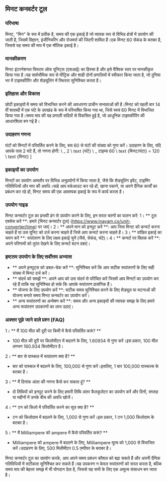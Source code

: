 ## मिनट कनवर्टर टूल

### परिभाषा
मिनट, "मिन" के रूप में प्रतीक है, समय की एक इकाई है जो व्यापक रूप से विभिन्न क्षेत्रों में उपयोग की जाती है, जिसमें विज्ञान, इंजीनियरिंग और रोजमर्रा की जिंदगी शामिल हैं।एक मिनट 60 सेकंड के बराबर है, जिससे यह समय की माप में एक मौलिक इकाई है।

### मानकीकरण
मिनट इंटरनेशनल सिस्टम ऑफ यूनिट्स (एसआई) का हिस्सा है और इसे वैश्विक स्तर पर मानकीकृत किया गया है।यह सार्वभौमिक रूप से मीट्रिक और शाही दोनों प्रणालियों में स्वीकार किया जाता है, जो दुनिया भर में टाइमकीपिंग और शेड्यूलिंग में स्थिरता सुनिश्चित करता है।

### इतिहास और विकास
छोटी इकाइयों में समय को विभाजित करने की अवधारणा प्राचीन सभ्यताओं की है।मिनट को पहली बार 14 वीं शताब्दी में एक घंटे के उपखंड के रूप में परिभाषित किया गया था, जिसे स्वयं 60 मिनट में विभाजित किया गया है।समय माप की यह प्रणाली सदियों से विकसित हुई है, जो आधुनिक टाइमकीपिंग की आधारशिला बन गई है।

### उदाहरण गणना
घंटों को मिनटों में परिवर्तित करने के लिए, बस 60 से घंटों की संख्या को गुणा करें। उदाहरण के लिए, यदि आपके पास 2 घंटे हैं, तो गणना होगी:
\ _
2 \ text {घंटे} \ _ टाइम्स 60 \ text {मिनट/घंटा} = 120 \ text {मिनट}
\]

### इकाइयों का उपयोग
मिनटों का उपयोग आमतौर पर विभिन्न अनुप्रयोगों में किया जाता है, जैसे कि शेड्यूलिंग इवेंट, टाइमिंग गतिविधियों और माप की अवधि।चाहे आप वर्कआउट कर रहे हों, खाना पकाने, या अपने दैनिक कार्यों का प्रबंधन कर रहे हों, मिनट समय की एक आवश्यक इकाई के रूप में कार्य करता है।

### उपयोग गाइड
मिनट कनवर्टर टूल का प्रभावी ढंग से उपयोग करने के लिए, इन सरल चरणों का पालन करें:
1। ** टूल एक्सेस करें **: हमारे [मिनट कनवर्टर टूल] (https://www.inayam.co/unit-converter/time) पर जाएं।
2। ** अपने मान को इनपुट करें **: आप जिस मिनट को कन्वर्ट करना चाहते हैं या उस यूनिट को दर्ज करना चाहते हैं जिसे आप कन्वर्ट करना चाहते हैं।
3। ** वांछित इकाई का चयन करें **: रूपांतरण के लिए लक्ष्य इकाई चुनें (जैसे, सेकंड, घंटे)।
4। ** कन्वर्ट पर क्लिक करें **: अपने परिणामों को तुरंत देखने के लिए कन्वर्ट बटन दबाएं।

### इष्टतम उपयोग के लिए सर्वोत्तम अभ्यास
- ** अपने इनपुट्स को डबल-चेक करें **: सुनिश्चित करें कि आप सटीक रूपांतरणों के लिए सही संख्या में मिनट दर्ज करें।
- ** संदर्भ को समझें **: अपने आप को उस संदर्भ से परिचित करें जिसमें आप मिनटों का उपयोग कर रहे हैं ताकि यह सुनिश्चित हो सके कि आपके रूपांतरण प्रासंगिक हैं।
- ** योजना के लिए उपयोग करें **: सटीक समय सुनिश्चित करने के लिए शेड्यूल या घटनाओं की योजना बनाते समय मिनट कनवर्टर का उपयोग करें।
- ** अन्य रूपांतरणों का अन्वेषण करें **: समय और अन्य इकाइयों की व्यापक समझ के लिए हमारे अन्य रूपांतरण उपकरणों का लाभ उठाएं।

### अक्सर पूछे जाने वाले प्रश्न (FAQ)

1। ** मैं 100 मील की दूरी पर किमी में कैसे परिवर्तित करूं? **
- 100 मील की दूरी पर किलोमीटर में बदलने के लिए, 1.60934 से गुणा करें।इस प्रकार, 100 मील लगभग 160.934 किलोमीटर है।

2। ** बार से पास्कल में रूपांतरण क्या है? **
- बार को पास्कल में बदलने के लिए, 100,000 से गुणा करें।इसलिए, 1 बार 100,000 पास्कल्स के बराबर है।

3। ** मैं दिनांक अंतर की गणना कैसे कर सकता हूं? **
- दो तिथियों को इनपुट करने के लिए हमारी तिथि अंतर कैलकुलेटर का उपयोग करें और दिनों, सप्ताह या महीनों में उनके बीच की अवधि खोजें।

4। ** टन को किलो में परिवर्तित करने का सूत्र क्या है? **
- टन को किलोग्राम में बदलने के लिए, 1,000 से गुणा करें।इस प्रकार, 1 टन 1,000 किलोग्राम के बराबर है।

5। ** मैं Milliampere को ampere में कैसे परिवर्तित करूं? **
- Milliampere को ampere में बदलने के लिए, Milliampere मूल्य को 1,000 से विभाजित करें।उदाहरण के लिए, 500 मिलीमीटर 0.5 एम्पीयर के बराबर है।

मिनट कनवर्टर टूल का उपयोग करके, आप अपने समय प्रबंधन कौशल को बढ़ा सकते हैं और अपनी दैनिक गतिविधियों में सटीकता सुनिश्चित कर सकते हैं।यह उपकरण न केवल रूपांतरणों को सरल करता है, बल्कि समय माप की बेहतर समझ में भी योगदान देता है, जिससे यह सभी के लिए एक अमूल्य संसाधन बन जाता है।